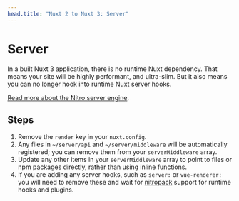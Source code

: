```yaml
---
head.title: "Nuxt 2 to Nuxt 3: Server"
---
```


# Server

In a built Nuxt 3 application, there is no runtime Nuxt dependency. That means your site will be highly performant, and ultra-slim. But it also means you can no longer hook into runtime Nuxt server hooks.

[Read more about the Nitro server engine](/guide/concepts/server-engine).

## Steps

1. Remove the `render` key in your `nuxt.config`.
1. Any files in `~/server/api` and `~/server/middleware` will be automatically registered; you can remove them from your `serverMiddleware` array.
1. Update any other items in your `serverMiddleware` array to point to files or npm packages directly, rather than using inline functions.
1. If you are adding any server hooks, such as `server:` or `vue-renderer:` you will need to remove these and wait for [nitropack](https://github.com/unjs/nitropack) support for runtime hooks and plugins.
